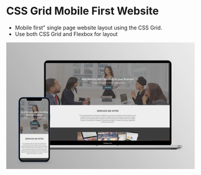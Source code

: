 # CSS Grid Mobile First Website

- Mobile first" single page website layout using the CSS Grid. 
- Use both CSS Grid and Flexbox for layout

![](mockup.jpg)
